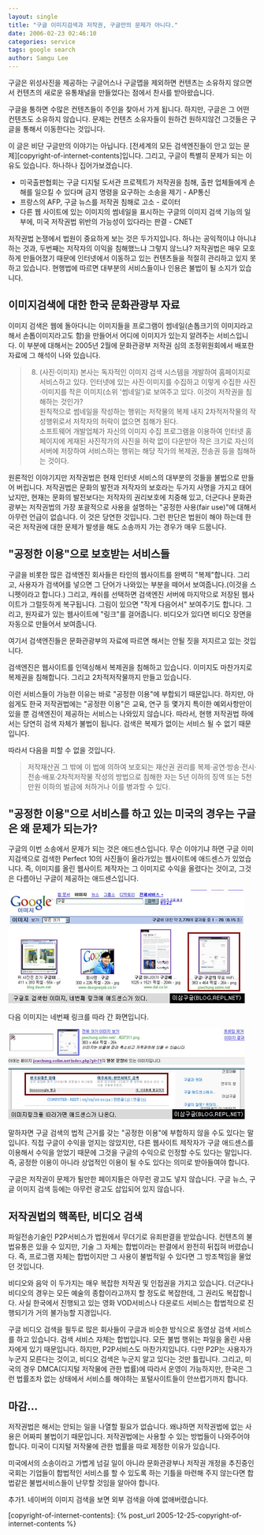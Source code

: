 ```yaml
---
layout: single
title: "구글 이미지검색과 저작권, 구글만의 문제가 아니다."
date: 2006-02-23 02:46:10
categories: service
tags: google search
author: Samgu Lee
---
```


구글은 위성사진을 제공하는 구글어스나 구글맵을 제외하면 컨텐츠는 소유하지 않으면서 컨텐츠의 새로운 유통채널을 만들었다는 점에서 찬사를 받아왔습니다.

구글을 통하면 수많은 컨텐츠들이 주인을 찾아서 가게 됩니다. 하지만, 구글은 그 어떤 컨텐츠도 소유하지 않습니다. 문제는 컨텐츠 소유자들이 원하건 원하지않건 그것들은 구글을 통해서 이동한다는 것입니다.

이 글은 비단 구글만의 이야기는 아닙니다. [전세계의 모든 검색엔진들이 안고 있는 문제][copyright-of-internet-contents]입니다. 그리고, 구글이 특별히 문제가 되는 이유도 있습니다. 하나하나 집어가보겠습니다.

- 미국출판협회는 구글 디지털 도서관 프로젝트가 저작권을 침해, 출판 업체들에게 손해를 일으킬 수 있다며 금지 명령을 요구하는 소송을 제기 - AP통신
- 프랑스의 AFP, 구글 뉴스를 저작권 침해로 고소 - 로이터
- 다른 웹 사이트에 있는 이미지의 썸네일을 표시하는 구글의 이미지 검색 기능의 일부에, 미국 저작권법 위반의 가능성이 있다라는 판결 - CNET

저작권법 논쟁에서 법원이 중요하게 보는 것은 두가지입니다. 하나는 공익적이냐 아니냐 하는 것과, 두번째는 저작자의 이익을 침해했느냐 그렇지 않느냐? 저작권법은 매우 모호하게 만들어졌기 때문에 인터넷에서 이동하고 있는 컨텐츠들을 적절히 관리하고 있지 못하고 있습니다. 현행법에 따르면 대부분의 서비스들이나 인용은 불법이 될 소지가 있습니다.

## 이미지검색에 대한 한국 문화관광부 자료

이미지 검색은 웹에 돌아다니는 이미지들을 프로그램이 썸네일(손톱크기의 이미지라고 해서 손톱이미지라고도 함)을 만들어서 어디에 이미지가 있는지 알려주는 서비스입니다. 이 부분에 대해서는 2005년 2월에 문화관광부 저작권 심의 조정위원회에서 배포한 자료에 그 해석이 나와 있습니다.

> 8. (사진·이미지) 본사는 독자적인 이미지 검색 시스템을 개발하여 홈페이지로 서비스하고 있다. 인터넷에 있는 사진·이미지를 수집하고 이렇게 수집한 사진·이미지를 작은 이미지(소위 '썸네일’)로 보여주고 있다. 이것이 저작권을 침해하는 것인가?  
>    원칙적으로 썸네일을 작성하는 행위는 저작물의 복제 내지 2차적저작물의 작성행위로서 저작자의 허락이 없으면 침해가 된다.  
>    소프트웨어 개발업체가 자신의 이미지 수집 프로그램을 이용하여 인터넷 홈페이지에 게재된 사진작가의 사진을 허락 없이 다운받아 작은 크기로 자신의 서버에 저장하여 서비스하는 행위는 해당 작가의 복제권, 전송권 등을 침해하는 것이다.

원론적인 이야기지만 저작권법은 현재 인터넷 서비스의 대부분의 것들을 불법으로 만들어 버립니다. 저작권법은 문화의 발전과 저작자의 보호라는 두가지 사명을 가지고 태어났지만, 현재는 문화의 발전보다는 저작자의 권리보호에 치중해 있고, 더군다나 문화관광부는 저작권법의 가장 포괄적으로 사용을 설명하는 "공정한 사용(fair use)"에 대해서 아무런 언급이 없습니다. 이 것은 당연한 것입니다. 그런 판단은 법원이 해야 하는데 한국은 저작권에 대한 문제가 발생을 해도 소송까지 가는 경우가 매우 드뭅니다.

## "공정한 이용"으로 보호받는 서비스들

구글을 비롯한 많은 검색엔진 회사들은 타인의 웹사이트를 완벽히 "복제"합니다. 그리고, 사용자가 검색어를 넣으면 그 단어가 나와있는 부분을 떼어서 보여줍니다.(이것을 스니펫이라고 합니다.) 그리고, 캐쉬를 선택하면 검색엔진 서버에 마지막으로 저장된 웹사이트가 그럴듯하게 복구됩니다. 그림이 있으면 "작게 다음어서" 보여주기도 합니다. 그리고, 원자료가 있는 웹사이트에 "링크"를 걸어줍니다. 비디오가 있다면 비디오 장면을 자동으로 만들어서 보여줍니다.

여기서 검색엔진들은 문화관광부의 자료에 따르면 해서는 안될 짓을 저지르고 있는 것입니다.

검색엔진은 웹사이트를 인덱싱해서 복제권을 침해하고 있습니다. 이미지도 마찬가지로 복제권을 침해합니다. 그리고 2차적저작물까지 만들고 있습니다.

이런 서비스들이 가능한 이유는 바로 "공정한 이용"에 부합되기 때문입니다. 하지만, 아쉽게도 한국 저작권법에는 "공정한 이용"은 교육, 연구 등 몇가지 특이한 예외사항만이 있을 뿐 검색엔진이 제공하는 서비스는 나와있지 않습니다. 따라서, 현행 저작권법 하에서는 당연히 검색 자체가 불법이 됩니다. 검색은 복제가 없이는 서비스 될 수 없기 때문입니다.

따라서 다음을 피할 수 없을 것입니다.

> 저작재산권 그 밖에 이 법에 의하여 보호되는 재산권 권리를 복제·공연·방송·전시·전송·배포·2차적저작물 작성의 방법으로 침해한 자는 5년 이하의 징역 또는 5천만원 이하의 벌금에 처하거나 이를 병과할 수 있다.

## "공정한 이용"으로 서비스를 하고 있는 미국의 경우는 구글은 왜 문제가 되는가?

구글의 이번 소송에서 문제가 되는 것은 애드센스입니다. 무슨 이야기냐 하면 구글 이미지검색으로 검색한 Perfect 10의 사진들이 올라가있는 웹사이트에 애드센스가 있었습니다. 즉, 이미지를 올린 웹사이트 제작자는 그 이미지로 수익을 올렸다는 것이고, 그것은 다름아닌 구글이 제공하는 애드센스입니다.

![구글 이미지 검색 화면](/assets/google_sue_image_1.jpg)

다음 이미지는 네번째 링크를 따라 간 화면입니다.

![구글 이미지 검색 링크 화면](/assets/google_sue_image_2.jpg)

말하자면 구글 검색의 법적 근거를 갖는 "공정한 이용"에 부합하지 않을 수도 있다는 말입니다. 직접 구글이 수익을 얻지는 않았지만, 다른 웹사이트 제작자가 구글 애드센스를 이용해서 수익을 얻었기 때문에 그것을 구글의 수익으로 인정할 수도 있다는 말입니다. 즉, 공정한 이용이 아니라 상업적인 이용이 될 수도 있다는 의미로 받아들여야 합니다.

구글은 저작권이 문제가 될만한 페이지들은 아무런 광고도 넣지 않습니다. 구글 뉴스, 구글 이미지 검색 등에는 아무런 광고도 삽입되어 있지 않습니다.

## 저작권법의 핵폭탄, 비디오 검색

파일전송기술인 P2P서비스가 법원에서 무더기로 유죄판결을 받았습니다. 컨텐츠의 불법유통은 있을 수 있지만, 기술 그 자체는 합법이라는 판결에서 완전히 뒤집혀 버렸습니다. 즉, 프로그램 자체는 합법이지만 그 사용이 불법적일 수 있다면 그 방조책임을 물었던 것입니다.

비디오와 음악 이 두가지는 매우 복잡한 저작권 및 인접권을 가지고 있습니다. 더군다나 비디오의 경우는 모든 예술의 종합이라고까지 할 정도로 복잡한데, 그 권리도 복잡합니다. 사실 한국에서 진행되고 있는 영화 VOD서비스나 다운로드 서비스는 합법적으로 진행되기가 거의 불가능할 지경입니다.

구글 비디오 검색을 필두로 많은 회사들이 구글과 비슷한 방식으로 동영상 검색 서비스를 하고 있습니다. 검색 서비스 자체는 합법입니다. 모든 불법 행위는 파일을 올린 사용자에게 있기 때문입니다. 하지만, P2P서비스도 마찬가지입니다. 다만 P2P는 사용자가 누군지 모른다는 것이고, 비디오 검색은 누군지 알고 있다는 것만 틀립니다. 그리고, 미국의 경우 DMCA(디지털 저작물에 관한 법률)에 따라서 운영이 가능하지만, 한국은 그런 법률조차 없는 상태에서 서비스를 해야하는 포털사이트들이 안쓰럽기까지 합니다.

## 마감...

저작권법은 해서는 안되는 일을 나열할 필요가 없습니다. 왜냐하면 저작권법에 없는 사용은 어짜피 불법이기 때문입니다. 저작권법에는 사용할 수 있는 방법들이 나와주어야 합니다. 미국이 디지털 저작물에 관한 법률을 따로 제정한 이유가 있습니다.

미국에서의 소송이라고 가볍게 넘길 일이 아니라 문화관광부나 저작권 개정을 추진중인 국회는 기업들이 합법적인 서비스를 할 수 있도록 하는 기틀을 마련해 주지 않는다면 합법같은 불법서비스들이 난무할 것임을 알아야 합니다.

추가1. 네이버의 이미지 검색을 보면 외부 검색을 아예 없애버렸습니다.

[copyright-of-internet-contents]: {% post_url 2005-12-25-copyright-of-internet-contents %}
